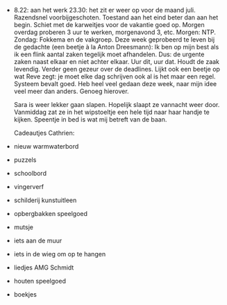 - 8.22: aan het werk
  23.30: het zit er weer op voor de maand juli. Razendsnel voorbijgeschoten. Toestand aan het eind beter dan aan het begin. Schiet met de karweitjes voor de vakantie goed op. Morgen overdag proberen 3 uur te werken, morgenavond 3, etc. Morgen: NTP. Zondag: Fokkema en de vakgroep. Deze week geprobeerd te leven bij de gedachte (een beetje à la Anton Dreesmann): Ik ben op mijn best als ik een flink aantal zaken tegelijk moet afhandelen. Dus: de urgente zaken naast elkaar en niet achter elkaar. Uur dit, uur dat. Houdt de zaak levendig. Verder geen gezeur over de deadlines. Lijkt ook een beetje op wat Reve zegt: je moet elke dag schrijven ook al is het maar een regel. Systeem bevalt goed. Heb heel veel gedaan deze week, naar mijn idee veel meer dan anders. Genoeg hierover.
  
  Sara is weer lekker gaan slapen. Hopelijk slaapt ze vannacht weer door. Vanmiddag zat ze in het wipstoeltje een hele tijd naar haar handje te kijken. Speentje in bed is wat mij betreft van de baan. 
  
  Cadeautjes Cathrien:
- nieuw warmwaterbord
- puzzels
- schoolbord
- vingerverf
- schilderij kunstuitleen
- opbergbakken speelgoed
- mutsje
- iets aan de muur
- iets in de wieg om op te hangen
- liedjes AMG Schmidt
- houten speelgoed
- boekjes